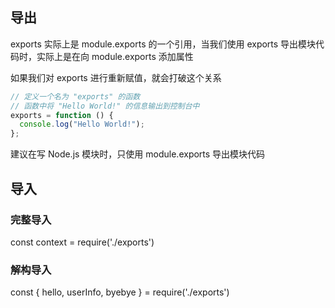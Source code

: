 ## 导出

exports 实际上是 module.exports 的一个引用，当我们使用 exports 导出模块代码时，实际上是在向 module.exports 添加属性

如果我们对 exports 进行重新赋值，就会打破这个关系

```js
// 定义一个名为 "exports" 的函数
// 函数中将 "Hello World!" 的信息输出到控制台中
exports = function () {
  console.log("Hello World!");
};
```

建议在写 Node.js 模块时，只使用 module.exports 导出模块代码

## 导入

### 完整导入
const context = require('./exports')

### 解构导入
const { hello, userInfo, byebye } = require('./exports')
